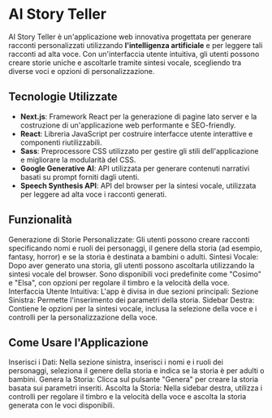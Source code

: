 # AI Story Teller

AI Story Teller è un'applicazione web innovativa progettata per generare racconti personalizzati utilizzando **l'intelligenza artificiale** e per leggere tali racconti ad alta voce. Con un'interfaccia utente intuitiva, gli utenti possono creare storie uniche e ascoltarle tramite sintesi vocale, scegliendo tra diverse voci e opzioni di personalizzazione.

## Tecnologie Utilizzate

- **Next.js**: Framework React per la generazione di pagine lato server e la costruzione di un'applicazione web performante e SEO-friendly.
- **React**: Libreria JavaScript per costruire interfacce utente interattive e componenti riutilizzabili.
- **Sass**: Preprocessore CSS utilizzato per gestire gli stili dell'applicazione e migliorare la modularità del CSS.
- **Google Generative AI**: API utilizzata per generare contenuti narrativi basati su prompt forniti dagli utenti.
- **Speech Synthesis API**: API del browser per la sintesi vocale, utilizzata per leggere ad alta voce i racconti generati.

## Funzionalità

Generazione di Storie Personalizzate: Gli utenti possono creare racconti specificando nomi e ruoli dei personaggi, il genere della storia (ad esempio, fantasy, horror) e se la storia è destinata a bambini o adulti.
Sintesi Vocale: Dopo aver generato una storia, gli utenti possono ascoltarla utilizzando la sintesi vocale del browser. Sono disponibili voci predefinite come "Cosimo" e "Elsa", con opzioni per regolare il timbro e la velocità della voce.
Interfaccia Utente Intuitiva: L'app è divisa in due sezioni principali:
Sezione Sinistra: Permette l'inserimento dei parametri della storia.
Sidebar Destra: Contiene le opzioni per la sintesi vocale, inclusa la selezione della voce e i controlli per la personalizzazione della voce.

## Come Usare l'Applicazione

Inserisci i Dati: Nella sezione sinistra, inserisci i nomi e i ruoli dei personaggi, seleziona il genere della storia e indica se la storia è per adulti o bambini.
Genera la Storia: Clicca sul pulsante "Genera" per creare la storia basata sui parametri inseriti.
Ascolta la Storia: Nella sidebar destra, utilizza i controlli per regolare il timbro e la velocità della voce e ascolta la storia generata con le voci disponibili.
